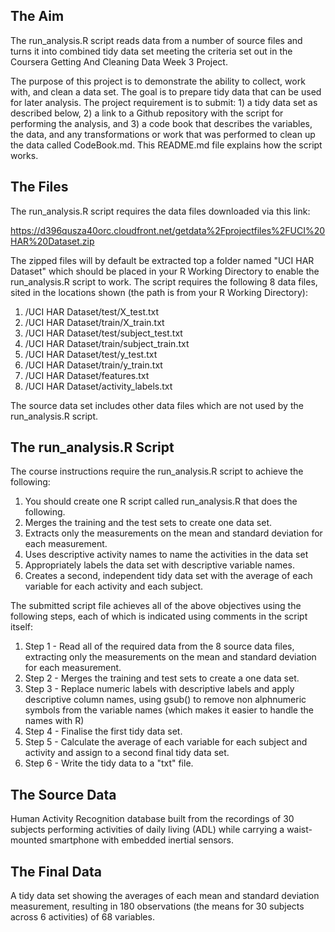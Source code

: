 ## The Aim

The run_analysis.R script reads data from a number of source files and turns it into combined tidy data set meeting the criteria set out in the Coursera Getting And Cleaning Data Week 3 Project.

The purpose of this project is to demonstrate the ability to collect, work with, and clean a data set. The goal is to prepare tidy data that can be used for later analysis. The project requirement is to submit: 1) a tidy data set as described below, 2) a link to a Github repository with the script for performing the analysis, and 3) a code book that describes the variables, the data, and any transformations or work that was performed to clean up the data called CodeBook.md. This README.md file explains how the script works.  

## The Files

The run_analysis.R script requires the data files downloaded via this link:

https://d396qusza40orc.cloudfront.net/getdata%2Fprojectfiles%2FUCI%20HAR%20Dataset.zip 

The zipped files will by default be extracted top a folder named "UCI HAR Dataset" which should be placed in your R Working Directory to enable the run_analysis.R script to work. The script requires the following 8 data files, sited in the locations shown (the path is from your R Working Directory):

1. /UCI HAR Dataset/test/X_test.txt
2. /UCI HAR Dataset/train/X_train.txt
3. /UCI HAR Dataset/test/subject_test.txt
4. /UCI HAR Dataset/train/subject_train.txt
5. /UCI HAR Dataset/test/y_test.txt
6. /UCI HAR Dataset/train/y_train.txt
7. /UCI HAR Dataset/features.txt
8. /UCI HAR Dataset/activity_labels.txt

The source data set includes other data files which are not used by the run_analysis.R script.

## The run_analysis.R Script

The course instructions require the run_analysis.R script to achieve the following:

1. You should create one R script called run_analysis.R that does the following. 
2. Merges the training and the test sets to create one data set.
3. Extracts only the measurements on the mean and standard deviation for each measurement. 
4. Uses descriptive activity names to name the activities in the data set
5. Appropriately labels the data set with descriptive variable names. 
6. Creates a second, independent tidy data set with the average of each variable for each activity and each subject. 

The submitted script file achieves all of the above objectives using the following steps, each of which is indicated using comments in the script itself:

1. Step 1 - Read all of the required data from the 8 source data files, extracting only the measurements on the mean and standard deviation for each measurement.
2. Step 2 - Merges the training and test sets to create a one data set.
3. Step 3 - Replace numeric labels with descriptive labels and apply descriptive column names, using gsub() to remove non alphnumeric symbols from the variable names (which makes it easier to handle the names with R)
4. Step 4 - Finalise the first tidy data set.
5. Step 5 - Calculate the average of each variable for each subject and activity and assign to a second final tidy data set.
6. Step 6 - Write the tidy data to a "txt" file. 

## The Source Data

Human Activity Recognition database built from the recordings of 30 subjects performing activities of daily living (ADL) while carrying a waist-mounted smartphone with embedded inertial sensors.

## The Final Data

A tidy data set showing the averages of each mean and standard deviation measurement, resulting in 180 observations (the means for 30 subjects across 6 activities) of 68 variables. 